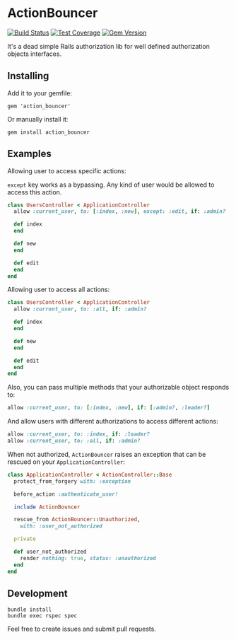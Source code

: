 # ActionBouncer

[![Build Status](https://travis-ci.org/oswaldoferreira/action_bouncer.svg?branch=master)](https://travis-ci.org/oswaldoferreira/action_bouncer)
[![Test Coverage](https://codeclimate.com/github/oswaldoferreira/action_bouncer/badges/coverage.svg)](https://codeclimate.com/github/oswaldoferreira/action_bouncer/coverage)
[![Gem Version](https://badge.fury.io/rb/action_bouncer.svg)](https://badge.fury.io/rb/action_bouncer)

It's a dead simple Rails authorization lib for well defined authorization objects interfaces.

## Installing

Add it to your gemfile:

`gem 'action_bouncer'`

Or manually install it:

`gem install action_bouncer`

## Examples

Allowing user to access specific actions:

`except` key works as a bypassing. Any kind of user would be allowed to access this action.

```ruby
class UsersController < ApplicationController
  allow :current_user, to: [:index, :new], except: :edit, if: :admin?

  def index
  end

  def new
  end

  def edit
  end
end
```

Allowing user to access all actions:

```ruby
class UsersController < ApplicationController
  allow :current_user, to: :all, if: :admin?

  def index
  end

  def new
  end

  def edit
  end
end
```

Also, you can pass multiple methods that your authorizable object responds to:

```ruby
allow :current_user, to: [:index, :new], if: [:admin?, :leader?]
```

And allow users with different authorizations to access different actions:

```ruby
allow :current_user, to: :index, if: :leader?
allow :current_user, to: :all, if: :admin?
```

When not authorized, `ActionBouncer` raises an exception that can be rescued on your `ApplicationController`:

```ruby
class ApplicationController < ActionController::Base
  protect_from_forgery with: :exception

  before_action :authenticate_user!

  include ActionBouncer

  rescue_from ActionBouncer::Unauthorized,
    with: :user_not_authorized

  private

  def user_not_authorized
    render nothing: true, status: :unauthorized
  end
end
```

## Development

```
bundle install
bundle exec rspec spec
```

Feel free to create issues and submit pull requests.
